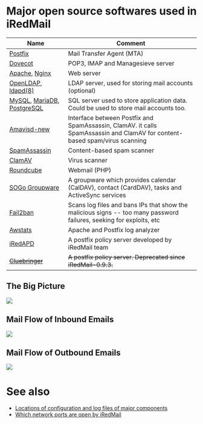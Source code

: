 # Major open source softwares used in iRedMail

Name | Comment
--- |---
[Postfix](http://www.postfix.org) | Mail Transfer Agent (MTA)
[Dovecot](http://www.dovecot.org) | POP3, IMAP and Managesieve server
[Apache](http://httpd.apache.org), [Nginx](http://nginx.org) | Web server
[OpenLDAP](http://www.openldap.org), [ldapd(8)](http://www.openbsd.org/cgi-bin/man.cgi/OpenBSD-current/man8/ldapd.8?query=ldapd&arch=i386) | LDAP server, used for storing mail accounts (optional)
[MySQL](http://www.mysql.com), [MariaDB](https://mariadb.org), [PostgreSQL](http://www.postgresql.org) | SQL server used to store application data. Could be used to store mail accounts too.
[Amavisd-new](http://www.amavis.org) | Interface between Postfix and SpamAssassin, ClamAV. it calls SpamAssassin and ClamAV for content-based spam/virus scanning
[SpamAssassin](http://spamassassin.apache.org) | Content-based spam scanner
[ClamAV](http://www.clamav.net/) | Virus scanner
[Roundcube](http://roundcube.net) | Webmail (PHP)
[SOGo Groupware](http://sogo.nu) | A groupware which provides calendar (CalDAV), contact (CardDAV), tasks and ActiveSync services
[Fail2ban](http://www.fail2ban.org) | Scans log files and bans IPs that show the malicious signs -- too many password failures, seeking for exploits, etc
[Awstats](http://www.awstats.org) | Apache and Postfix log analyzer
[iRedAPD](https://bitbucket.org/zhb/iredapd/) | A postfix policy server developed by iRedMail team
<strike>[Cluebringer](http://www.policyd.org)</strike> | <strike>A postfix policy server. Deprecated since iRedMail-0.9.3.</strike>  

## The Big Picture

![](./images/big.picture.png)

## Mail Flow of Inbound Emails

![](./images/flow.inbound.png)

## Mail Flow of Outbound Emails

![](./images/flow.outbound.png)

# See also

* [Locations of configuration and log files of major components](./file.locations.html)
* [Which network ports are open by iRedMail](./network.ports.html)
